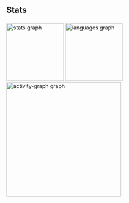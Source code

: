 <h2 align="left">Stats</h2>

###

<div align="left">
  <img src="https://github-readme-stats.vercel.app/api?username=estg380&hide_title=false&hide_rank=false&show_icons=true&include_all_commits=true&count_private=true&disable_animations=false&theme=gruvbox&locale=en&hide_border=false&order=1" height="150" alt="stats graph"  />
  <img src="https://github-readme-stats.vercel.app/api/top-langs?username=estg380&locale=en&hide_title=false&layout=compact&card_width=320&langs_count=5&theme=dracula&hide_border=false&order=2" height="150" alt="languages graph"  />
  <img src="https://github-readme-activity-graph.vercel.app/graph?username=estg380&radius=16&theme=react&area=true&order=5" height="300" alt="activity-graph graph"  />
</div>

###
